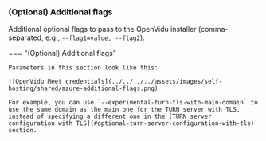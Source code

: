 ### (Optional) Additional flags

Additional optional flags to pass to the OpenVidu installer (comma-separated, e.g., `--flag1=value, --flag2`).

=== "(Optional) Additional flags"

    Parameters in this section look like this:

    ![OpenVidu Meet credentials](../../../../assets/images/self-hosting/shared/azure-additional-flags.png)

    For example, you can use `--experimental-turn-tls-with-main-domain` to use the same domain as the main one for the TURN server with TLS, instead of specifying a different one in the [TURN server configuration with TLS](#optional-turn-server-configuration-with-tls) section.